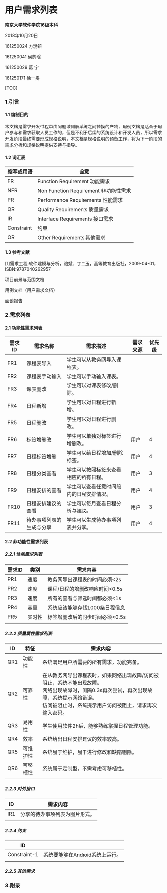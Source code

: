 # 用户需求列表



**南京大学软件学院16级本科**

2018年10月20日



161250024 方渤镕

161250041 侯韵晗

161250029 葛    宇

161250171 徐一舟



[TOC]

### 1.引言

#### 1.1 编制目的

​	本文档是需求开发过程中由问题域到解系统之间转换的产物，用例文档是适合于用户参与和需求获取人员工作的，但是不利于后续的系统设计和开发人员，所以需求开发阶段最终需要形成规格说明，本文档是规格说明的预备工作，将为下一阶段的需求分析和规格说明提供支持与指导。

#### 1.2 词汇表

| 缩写或用语 | 全意                                  |
| ---------- | ------------------------------------- |
| FR         | Function Requirement 功能需求         |
| NFR        | Non Function Requirement 非功能性需求 |
| PR         | Performance Requirements 性能需求     |
| QR         | Quality Requirements 质量需求         |
| IR         | Interface Requirements 接口需求       |
| Constraint | 约束                                  |
| OR         | Other Requirements 其他需求           |

#### 1.3 参考文献

[1]需求工程:软件建模与分析，骆斌、丁二玉，高等教育出版社，2009-04-01，ISBN:9787040262957

项目前景与范围文档

用例文档（用户需求文档）

面谈报告

### 2.需求列表

#### 2.1 功能性需求列表

| 需求ID | 需求名称                 | 需求描述                                 | 需求来源 | 优先级 |
| ------ | ------------------------ | ---------------------------------------- | -------- | ------ |
| FR1    | 课程表导入               | 学生可以从教务网导入课程表。             |          |        |
| FR2    | 课程表手动输入           | 学生可以手动输入课表。                   |          |        |
| FR3    | 课表删改                 | 学生可以对课表修改/删除。                |          |        |
| FR4    | 日程新增                 | 学生可以对日程进行新增。                 |          |        |
| FR5    | 日程删改                 | 学生可以对日程进行删改。                 |          |        |
| FR6    | 标签增删改               | 学生可以单独对标签进行增删改。           | 用户     | 4      |
| FR7    | 日程标签增删             | 学生可以给日程增加/删除标签。            | 用户     | 4      |
| FR8    | 日程分类查看             | 学生可以按照标签来查看相应的所有日程。   | 用户     | 3      |
| FR9    | 日程安排的查看           | 学生可以查看任意时间段内的日程安排情况。 | 用户     | 4      |
| FR10   | 日程安排建议的查看       | 学生可以每月查看日程分析与建议。         | 用户     | 3      |
| FR11   | 待办事项列表的生成与分享 | 学生可以生成待办事项列表并分享。         | 用户     | 4      |



#### 2.2 非功能性需求列表

##### 2.2.1 性能需求列表

| 需求ID | 类别   | 需求内容                        |
| ------ | ------ | ------------------------------- |
| PR1    | 速度   | 教务网导出课程表的时间必须<2s   |
| PR2    | 速度   | 课程/日程的增删改响应时间<0.5s  |
| PR3    | 速度   | 所有的查看与筛选时间都必须<1s   |
| PR4    | 容量   | 系统应该能够存储1000条日程信息  |
| PR5    | 实时性 | 标签增删改后的同步时间必须<0.5s |
|        |        |                                 |

##### 2.2.2 质量属性需求列表

| ID   | 特征     | 需求内容                                                     |
| ---- | -------- | ------------------------------------------------------------ |
| QR1  | 功能性   | 系统满足用户所需要的所有需求，功能完备。                     |
| QR2  | 可靠性   | 在从教务网导出课程表时，如果网络出现故障/访问被阻止，系统不能出现故障。<br />网络出现故障时，间隔0.3s再次尝试，再次出现故障，系统提示网络错误。<br />访问被阻止时，系统提示用户访问被阻止，请求再次输入密码。 |
| QR3  | 易用性   | 学生使用软件2h后，能够熟练掌握日程管理功能。                 |
| QR4  | 效率     | 系统给出日程安排建议的效率较高。                             |
| QR5  | 可维护性 | 系统易于维护，易于进行修改和缺陷剔除。                       |
| QR6  | 可移植性 | 系统属于定制型，不需考虑可移植性。                           |
|      |          |                                                              |



##### 2.2.3 对外接口

| ID   | 需求内容                       |
| ---- | ------------------------------ |
| IR1  | 分享的待办事项列表为图片形式。 |
|      |                                |



##### 2.2.4  约束 

| ID           |                                 |
| ------------ | ------------------------------- |
| Constraint-1 | 系统要能够在Android系统上运行。 |
|              |                                 |



##### 2.2.5 其他需求

### 3.附录